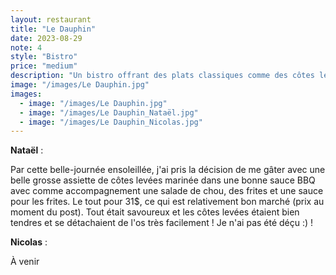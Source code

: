 ```yaml
---
layout: restaurant
title: "Le Dauphin"
date: 2023-08-29
note: 4
style: "Bistro"
price: "medium"
description: "Un bistro offrant des plats classiques comme des côtes levées et des frites dans une ambiance chaleureuse"
image: "/images/Le Dauphin.jpg"
images:
  - image: "/images/Le Dauphin.jpg"
  - image: "/images/Le Dauphin_Nataël.jpg"
  - image: "/images/Le Dauphin_Nicolas.jpg"
---
```


**Nataël** :

Par cette belle-journée ensoleillée, j'ai pris la décision de me gâter avec une belle grosse assiette de côtes levées marinée dans une bonne sauce BBQ avec comme accompagnement une salade de chou, des frites et une sauce pour les frites. Le tout pour 31$, ce qui est relativement bon marché (prix au moment du post). Tout était savoureux et les côtes levées étaient bien tendres et se détachaient de l'os très facilement ! Je n'ai pas été déçu :) !

**Nicolas** :

À venir 